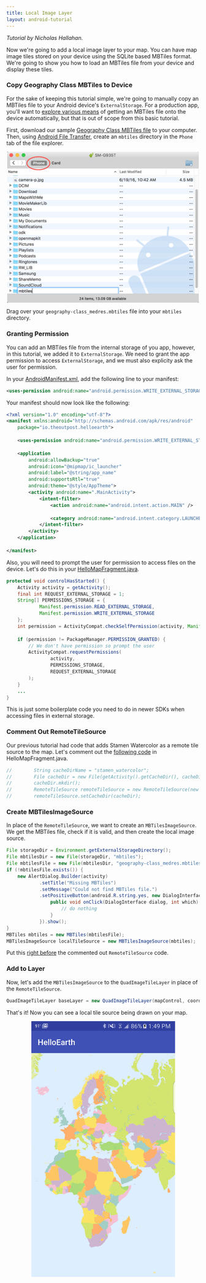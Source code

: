 ```yaml
---
title: Local Image Layer
layout: android-tutorial
---
```


*Tutorial by Nicholas Hallahan.*

Now we're going to add a local image layer to your map. You can have map image tiles stored on your device using the SQLite based MBTiles format. We're going to show you how to load an MBTiles file from your device and display these tiles.

### Copy Geography Class MBTiles to Device

For the sake of keeping this tutorial simple, we're going to manually copy an MBTiles file to your Android device's `ExternalStorage`. For a production app, you'll want to [explore various means](https://github.com/mousebird/WhirlyGlobe/blob/e9dec4068156191861d40d5dded1c079449c26f2/WhirlyGlobeSrc/AutoTesterAndroid/app/src/main/java/com/mousebirdconsulting/autotester/TestCases/MBTilesImageTestCase.java#L138-L162) of getting an MBTiles file onto the device automatically, but that is out of scope from this basic tutorial.

First, download our sample [Geography Class MBTiles file](http://whirlyglobedocs.s3-website-us-east-1.amazonaws.com/tutorialsupport/geography-class_medres.mbtiles) to your computer. Then, using [Android File Transfer](https://www.android.com/filetransfer/), create an `mbtiles` directory in the `Phone` tab of the file explorer.

<img src="resources/android-file-transfer.png" alt="Android File Transfer" style="max-width: 500px;display:block;margin:auto;">

Drag over your `geography-class_medres.mbtiles` file into your `mbtiles` directory.

### Granting Permission

You can add an MBTiles file from the internal storage of you app, however, in this tutorial, we added it to `ExternalStorage`. We need to grant the app permission to access `ExternalStorage`, and we must also explicity ask the user for permission.

In your [AndroidManifest.xml](https://github.com/mousebird/AndroidTutorialProject/blob/cb8f82ed651cbd8b61524febc9321ec5045e10fd/app/src/main/AndroidManifest.xml#L5), add the following line to your manifest:

```xml
<uses-permission android:name="android.permission.WRITE_EXTERNAL_STORAGE" />
```

Your manifest should now look like the following:

```xml
<?xml version="1.0" encoding="utf-8"?>
<manifest xmlns:android="http://schemas.android.com/apk/res/android"
    package="io.theoutpost.helloearth">

    <uses-permission android:name="android.permission.WRITE_EXTERNAL_STORAGE" />

    <application
        android:allowBackup="true"
        android:icon="@mipmap/ic_launcher"
        android:label="@string/app_name"
        android:supportsRtl="true"
        android:theme="@style/AppTheme">
        <activity android:name=".MainActivity">
            <intent-filter>
                <action android:name="android.intent.action.MAIN" />

                <category android:name="android.intent.category.LAUNCHER" />
            </intent-filter>
        </activity>
    </application>

</manifest>
```

Also, you will need to prompt the user for permission to access files on the device. Let's do this in your [HelloMapFragment.java](https://github.com/mousebird/AndroidTutorialProject/blob/cb8f82ed651cbd8b61524febc9321ec5045e10fd/app/src/main/java/io/theoutpost/helloearth/HelloMapFragment.java#L44-L59).

```java
protected void controlHasStarted() {
    Activity activity = getActivity();
    final int REQUEST_EXTERNAL_STORAGE = 1;
    String[] PERMISSIONS_STORAGE = {
            Manifest.permission.READ_EXTERNAL_STORAGE,
            Manifest.permission.WRITE_EXTERNAL_STORAGE
    };
    int permission = ActivityCompat.checkSelfPermission(activity, Manifest.permission.WRITE_EXTERNAL_STORAGE);

    if (permission != PackageManager.PERMISSION_GRANTED) {
        // We don't have permission so prompt the user
        ActivityCompat.requestPermissions(
                activity,
                PERMISSIONS_STORAGE,
                REQUEST_EXTERNAL_STORAGE
        );
    }
    ...
}
```

This is just some boilerplate code you need to do in newer SDKs when accessing files in external storage.

### Comment Out RemoteTileSource

Our previous tutorial had code that adds Stamen Watercolor as a remote tile source to the map. Let's comment out the [following code](https://github.com/mousebird/AndroidTutorialProject/blob/cb8f82ed651cbd8b61524febc9321ec5045e10fd/app/src/main/java/io/theoutpost/helloearth/HelloMapFragment.java#L79-L83) in HelloMapFragment.java.

```java
//        String cacheDirName = "stamen_watercolor";
//        File cacheDir = new File(getActivity().getCacheDir(), cacheDirName);
//        cacheDir.mkdir();
//        RemoteTileSource remoteTileSource = new RemoteTileSource(new RemoteTileInfo("http://tile.stamen.com/watercolor/", "png", 0, 18));
//        remoteTileSource.setCacheDir(cacheDir);
```

### Create MBTilesImageSource

In place of the `RemoteTileSource`, we want to create an `MBTilesImageSource`. We get the MBTiles file, check if it is valid, and then create the local image source.

```java
File storageDir = Environment.getExternalStorageDirectory();
File mbtilesDir = new File(storageDir, "mbtiles");
File mbtilesFile = new File(mbtilesDir, "geography-class_medres.mbtiles");
if (!mbtilesFile.exists()) {
    new AlertDialog.Builder(activity)
            .setTitle("Missing MBTiles")
            .setMessage("Could not find MBTiles file.")
            .setPositiveButton(android.R.string.yes, new DialogInterface.OnClickListener() {
                public void onClick(DialogInterface dialog, int which) {
                    // do nothing
                }
            }).show();
}
MBTiles mbtiles = new MBTiles(mbtilesFile);
MBTilesImageSource localTileSource = new MBTilesImageSource(mbtiles);
```

Put this [right before](https://github.com/mousebird/AndroidTutorialProject/blob/cb8f82ed651cbd8b61524febc9321ec5045e10fd/app/src/main/java/io/theoutpost/helloearth/HelloMapFragment.java#L61-L75) the commented out `RemoteTileSource` code.

### Add to Layer

Now, let's add the `MBTilesImageSource` to the `QuadImageTileLayer` in place of the `RemoteTileSource`.

```java
QuadImageTileLayer baseLayer = new QuadImageTileLayer(mapControl, coordSystem, localTileSource);
```

That's it! Now you can see a local tile source being drawn on your map.

<img src="resources/mbtiles.png" alt="MBTiles" style="max-width:375px; display: block; margin: auto;" />